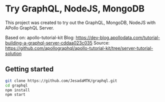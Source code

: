 # Try GraphQL, NodeJS, MongoDB

This project was created to try out the GraphQL, MongoDB, NodeJS with APollo GraphQL Server.

Based on: apollo-tutorial-kit
Blog: https://dev-blog.apollodata.com/tutorial-building-a-graphql-server-cddaa023c035
Source: https://github.com/apollographql/apollo-tutorial-kit/tree/server-tutorial-solution

## Getting started

```bash
git clone https://github.com/JesadaMTK/graphql.git
cd graphql
npm install
npm start
```
